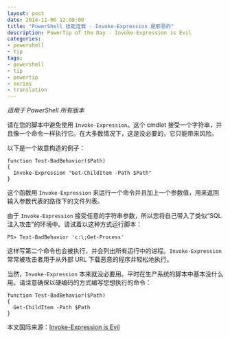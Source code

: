 ```yaml
---
layout: post
date: 2014-11-06 12:00:00
title: "PowerShell 技能连载 - Invoke-Expression 是邪恶的"
description: PowerTip of the Day - Invoke-Expression is Evil
categories:
- powershell
- tip
tags:
- powershell
- tip
- powertip
- series
- translation
---
```

_适用于 PowerShell 所有版本_

请在您的脚本中避免使用 `Invoke-Expression`。这个 cmdlet 接受一个字符串，并且像一个命令一样执行它。在大多数情况下，这是没必要的，它只能带来风险。

以下是一个故意构造的例子：

    function Test-BadBehavior($Path)
    {
      Invoke-Expression "Get-ChildItem -Path $Path"
    } 

这个函数用 `Invoke-Expression` 来运行一个命令并且加上一个参数值，用来返回输入参数代表的路径下的文件列表。

由于 `Invoke-Expression` 接受任意的字符串参数，所以您将自己带入了类似“SQL 注入攻击”的环境中。请试着以这种方式运行脚本：

    PS> Test-BadBehavior 'c:\;Get-Process'  

这样写第二个命令也会被执行，并会列出所有运行中的进程。`Invoke-Expression` 常常被攻击者用于从外部 URL 下载恶意的程序并轻松地执行。

当然，`Invoke-Expression` 本来就没必要用。平时在生产系统的脚本中基本没什么用。请注意确保以硬编码的方式编写您想执行的命令：

    function Test-BadBehavior($Path)
    {
      Get-ChildItem -Path $Path
    }

<!--more-->
本文国际来源：[Invoke-Expression is Evil](http://community.idera.com/powershell/powertips/b/tips/posts/invoke-expression-is-evil)
